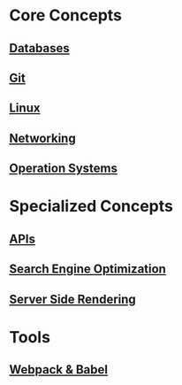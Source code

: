 # Core Concepts

## [Databases](Databases/README.md)

## [Git](Git/README.md)

## [Linux](Linux/README.md)

## [Networking](Networking/README.md)

## [Operation Systems](Operating%20Systems/README.md)

# Specialized Concepts

## [APIs](APIs/README.md)

<!-- ## [Continuous Integration/Continuous Deployment](CI-CD/README.md) -->

## [Search Engine Optimization](SEO/README.md)

## [Server Side Rendering](SSR/README.md)

# Tools

<!-- ## [Postman](Tools/Postman/README.md) -->

## [Webpack & Babel](Tools/Webpack&Babel/README.md)

